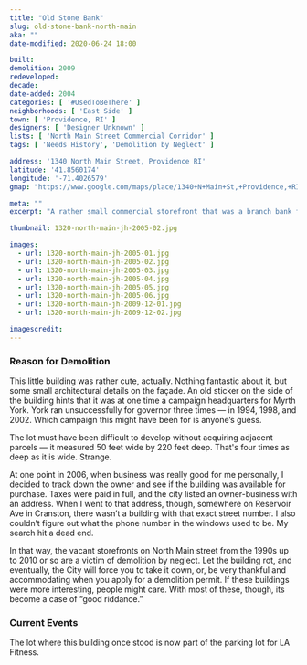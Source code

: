```yaml
---
title: "Old Stone Bank"
slug: old-stone-bank-north-main
aka: ""
date-modified: 2020-06-24 18:00

built: 
demolition: 2009
redeveloped: 
decade:
date-added: 2004
categories: [ '#UsedToBeThere' ]
neighborhoods: [ 'East Side' ]
town: [ 'Providence, RI' ]
designers: [ 'Designer Unknown' ]
lists: [ 'North Main Street Commercial Corridor' ]
tags: [ 'Needs History', 'Demolition by Neglect' ]

address: '1340 North Main Street, Providence RI'
latitude: '41.8560174'
longitude: '-71.4026579'
gmap: "https://www.google.com/maps/place/1340+N+Main+St,+Providence,+RI"

meta: ""
excerpt: "A rather small commercial storefront that was a branch bank for some time but abandoned for many years before eventual demolition."

thumbnail: 1320-north-main-jh-2005-02.jpg

images:
  - url: 1320-north-main-jh-2005-01.jpg
  - url: 1320-north-main-jh-2005-02.jpg
  - url: 1320-north-main-jh-2005-03.jpg
  - url: 1320-north-main-jh-2005-04.jpg
  - url: 1320-north-main-jh-2005-05.jpg
  - url: 1320-north-main-jh-2005-06.jpg
  - url: 1320-north-main-jh-2009-12-01.jpg
  - url: 1320-north-main-jh-2009-12-02.jpg

imagescredit: 
---
```


### Reason for Demolition

This little building was rather cute, actually. Nothing fantastic about it, but some small architectural details on the façade. An old sticker on the side of the building hints that it was at one time a campaign headquarters for Myrth York. York ran unsuccessfully for governor three times — in 1994, 1998, and 2002. Which campaign this might have been for is anyone’s guess. 

The lot must have been difficult to develop without acquiring adjacent parcels — it measured 50 feet wide by 220 feet deep. That's four times as deep as it is wide. Strange. 

At one point in 2006, when business was really good for me personally, I decided to track down the owner and see if the building was available for purchase. Taxes were paid in full, and the city listed an owner-business with an address. When I went to that address, though, somewhere on Reservoir Ave in Cranston, there wasn’t a building with that exact street number. I also couldn’t figure out what the phone number in the windows used to be. My search hit a dead end.

In that way, the vacant storefronts on North Main street from the 1990s up to 2010 or so are a victim of demolition by neglect. Let the building rot, and eventually, the City will force you to take it down, or, be very thankful and accommodating when you apply for a demolition permit. If these buildings were more interesting, people might care. With most of these, though, its become a case of “good riddance.”


### Current Events

The lot where this building once stood is now part of the parking lot for LA Fitness. 
